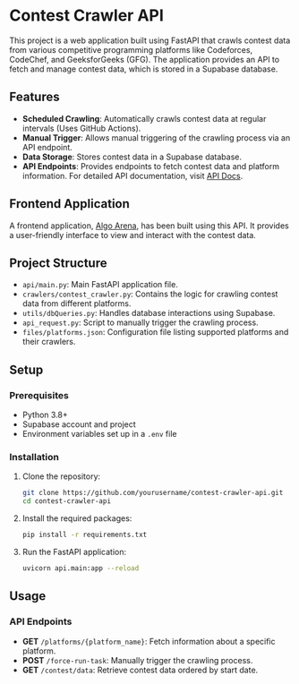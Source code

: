 # Contest Crawler API

This project is a web application built using FastAPI that crawls contest data from various competitive programming platforms like Codeforces, CodeChef, and GeeksforGeeks (GFG). The application provides an API to fetch and manage contest data, which is stored in a Supabase database.

## Features

- **Scheduled Crawling**: Automatically crawls contest data at regular intervals (Uses GitHub Actions).
- **Manual Trigger**: Allows manual triggering of the crawling process via an API endpoint.
- **Data Storage**: Stores contest data in a Supabase database.
- **API Endpoints**: Provides endpoints to fetch contest data and platform information. For detailed API documentation, visit [API Docs](https://aio-contest-crawler.vercel.app/docs).


## Frontend Application

A frontend application, [Algo Arena](https://algo-arena-beta.vercel.app/), has been built using this API. It provides a user-friendly interface to view and interact with the contest data.


## Project Structure

- `api/main.py`: Main FastAPI application file.
- `crawlers/contest_crawler.py`: Contains the logic for crawling contest data from different platforms.
- `utils/dbQueries.py`: Handles database interactions using Supabase.
- `api_request.py`: Script to manually trigger the crawling process.
- `files/platforms.json`: Configuration file listing supported platforms and their crawlers.

## Setup

### Prerequisites

- Python 3.8+
- Supabase account and project
- Environment variables set up in a `.env` file



### Installation

1. Clone the repository:

   ```bash
   git clone https://github.com/yourusername/contest-crawler-api.git
   cd contest-crawler-api
   ```

2. Install the required packages:

   ```bash
   pip install -r requirements.txt
   ```

3. Run the FastAPI application:

   ```bash
   uvicorn api.main:app --reload
   ```

## Usage

### API Endpoints

- **GET** `/platforms/{platform_name}`: Fetch information about a specific platform.
- **POST** `/force-run-task`: Manually trigger the crawling process.
- **GET** `/contest/data`: Retrieve contest data ordered by start date.

